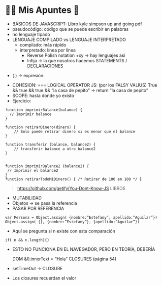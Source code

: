 # 🙋🏻 Mis Apuntes 📝

* BÁSICOS DE JAVASCRIPT: Libro kyle simpson up and going pdf
* pseudocódigo: código que se puede escribir en palabras
* no lenguaje tipado
* LENGUAJE COMPILADO vs LENGUAJE INTERPRETADO
	- compilado: más rápido
	- interpretado: línea por línea
		- Reverse Polish notation +xy -> hay lenguajes así
		- Infija -> la que nosotros hacemos
STATEMENTS / DECLARACIONES
- (.) -> expresión
* COHESION: ===
LOGICAL OPERATOR JS: (por los FALSY VALIUS)
True && true && true && “la casa de pepito” -> return “la casa de pepito”
* SCOPE: hasta donde yo existo
* Ejercicio:

```
function imprimirBalance(balance) {
  // Imprimir balance
}

function retirarDinero(dinero) {
    // Solo puede retirar dinero si es menor que el balance
}

function transferir (balance, balance2) {    
    // transferir balance a otro balance2
}


function imprimirBalance2 (balance2) {
 // Imprimir el balance2
}
function retirarTodoMiDinero() { /* Retirar de 100 en 100 */ }

```

> https://github.com/getify/You-Dont-Know-JS LIBROS


* MUTABILIDAD
* Objetos -> se pasa la referencia
* PASAR POR REFERENCIA

```
var Persona = Object.assign( {nombre:”Estefany”, apellido:”Aguilar”})
Object.assign( {}, {nombre:”Estefany”}, {apellido:”Aguilar”})
```

* Aquí se pregunta si n existe con esta comparación

```
if( n && n.length){}
```

* ESTO NO FUNCIONA EN EL NAVEGADOR, PERO EN TEORÍA, DEBERÍA

  DOM
&0.innerText = “Hola”
CLOSURES (página 54)

* setTimeOut -> CLOSURE
* Los closures recuerdan el valor
